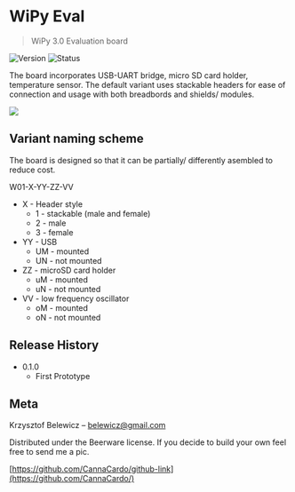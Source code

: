 # WiPy Eval
> WiPy 3.0 Evaluation board 

![Version][Ver-image]
![Status][Stat-image]

The board incorporates USB-UART bridge, micro SD card holder, temperature sensor. The default variant uses stackable headers for ease of connection and usage with both breadbords and shields/ modules.

![](header.png)


## Variant naming scheme

The board is designed so that it can be partially/ differently asembled to reduce cost.

W01-X-YY-ZZ-VV
* X - Header style
	* 1 - stackable (male and female)
	* 2 - male
	* 3 - female
* YY - USB
	* UM - mounted
	* UN - not mounted
* ZZ - microSD card holder
	* uM - mounted
	* uN - not mounted
* VV - low frequency oscillator
	* oM - mounted
	* oN - not mounted

## Release History

* 0.1.0
    * First Prototype

## Meta

Krzysztof Belewicz – belewicz@gmail.com

Distributed under the Beerware license. If you decide to build your own feel free to send me a pic.

[https://github.com/CannaCardo/github-link](https://github.com/CannaCardo/)


<!-- Markdown link & img dfn's -->
[Ver-image]: https://img.shields.io/badge/Version-1.0-orange.svg?longCache=true&style=flat-square
[Stat-image]: https://img.shields.io/badge/Status-Schematic-green.svg?longCache=true&style=flat-square
[wiki]: https://github.com/CannaCardo/WiPy_Eval/wiki

